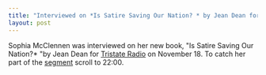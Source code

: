 ```yaml
---
title: "Interviewed on *Is Satire Saving Our Nation? * by Jean Dean for Tristate Radio"
layout: post
---
```

Sophia McClennen was interviewed on her new book, "Is Satire Saving Our Nation?* "by Jean Dean for [Tristate Radio](http://www.supertalk941.com/podcasts/tristate-viewpoint) on November 18. To catch her part of the [segment](http://www.supertalk941.com/podcasts/tristate-viewpoint) scroll to 22:00.
